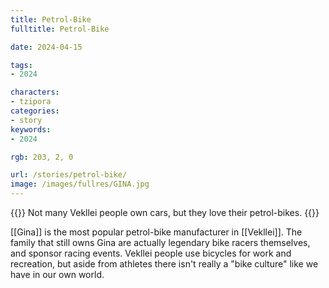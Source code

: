 ```yaml
---
title: Petrol-Bike
fulltitle: Petrol-Bike

date: 2024-04-15

tags:
- 2024

characters:
- tzipora
categories:
- story
keywords:
- 2024

rgb: 203, 2, 0

url: /stories/petrol-bike/
image: /images/fullres/GINA.jpg
---
```

{{<note caption>}}
Not many Vekllei people own cars, but they love their petrol-bikes.
{{</note>}}

[[Gina]] is the most popular petrol-bike manufacturer in [[Vekllei]]. The family that still owns Gina are actually legendary bike racers themselves, and sponsor racing events. Vekllei people use bicycles for work and recreation, but aside from athletes there isn't really a "bike culture" like we have in our own world.